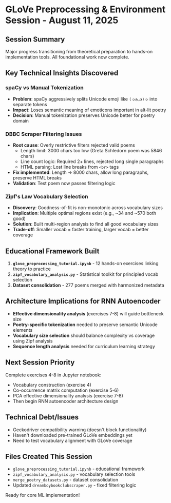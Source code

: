 # GLoVe Preprocessing & Environment Session - August 11, 2025

## Session Summary
Major progress transitioning from theoretical preparation to hands-on implementation tools. All foundational work now complete.

## Key Technical Insights Discovered

### spaCy vs Manual Tokenization
- **Problem**: spaCy aggressively splits Unicode emoji like `(っ◔◡◔)っ` into separate tokens
- **Impact**: Loses semantic meaning of emoticons important in alt-lit poetry  
- **Decision**: Manual tokenization preserves Unicode better for poetry domain

### DBBC Scraper Filtering Issues
- **Root cause**: Overly restrictive filters rejected valid poems
  - Length limit: 3000 chars too low (Greta Schledorn poem was 5846 chars)
  - Line count logic: Required 2+ lines, rejected long single paragraphs
  - HTML parsing: Lost line breaks from `<br>` tags
- **Fix implemented**: Length → 8000 chars, allow long paragraphs, preserve HTML breaks
- **Validation**: Test poem now passes filtering logic

### Zipf's Law Vocabulary Selection
- **Discovery**: Goodness-of-fit is non-monotonic across vocabulary sizes
- **Implication**: Multiple optimal regions exist (e.g., ~34 and ~570 both good)
- **Solution**: Built multi-region analysis to find all good vocabulary sizes
- **Trade-off**: Smaller vocab = faster training, larger vocab = better coverage

## Educational Framework Built
1. **`glove_preprocessing_tutorial.ipynb`** - 12 hands-on exercises linking theory to practice
2. **`zipf_vocabulary_analysis.py`** - Statistical toolkit for principled vocab selection  
3. **Dataset consolidation** - 277 poems merged with harmonized metadata

## Architecture Implications for RNN Autoencoder
- **Effective dimensionality analysis** (exercises 7-8) will guide bottleneck size
- **Poetry-specific tokenization** needed to preserve semantic Unicode elements
- **Vocabulary size selection** should balance complexity vs coverage using Zipf analysis
- **Sequence length analysis** needed for curriculum learning strategy

## Next Session Priority
Complete exercises 4-8 in Jupyter notebook:
- Vocabulary construction (exercise 4)
- Co-occurrence matrix computation (exercise 5-6) 
- PCA effective dimensionality analysis (exercise 7-8)
- Then begin RNN autoencoder architecture design

## Technical Debt/Issues
- Geckodriver compatibility warning (doesn't block functionality)
- Haven't downloaded pre-trained GLoVe embeddings yet
- Need to test vocabulary alignment with GLoVe coverage

## Files Created This Session
- `glove_preprocessing_tutorial.ipynb` - educational framework
- `zipf_vocabulary_analysis.py` - vocabulary selection tools
- `merge_poetry_datasets.py` - dataset consolidation
- Updated `dreamboybookclubscraper.py` - fixed filtering logic

Ready for core ML implementation!